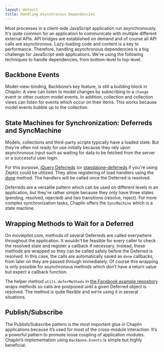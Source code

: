 ```yaml
---
layout: default
title: Handling Asynchronous Dependencies
---
```


Most processes in a client-side JavaScript application run asynchronously. It's quite common for an application to communicate with multiple different external APIs. API bridges are established on demand and of course all API calls are asynchronous. Lazy-loading code and content is a key to performance. Therefore, handling asynchronous dependencies is a big challenge for JavaScript web applications. We're using the following techniques to handle dependencies, from bottom-level to top-level.

## Backbone Events

Model-view-binding, Backbone’s key feature, is still a building block in Chaplin: A view can listen to model changes by subscribing to a `change` event or other custom model events. In addition, collection and collection views can listen for events which occur on their items. This works because model events bubble up to the collection.

## State Machines for Synchronization: Deferreds and SyncMachine

Models, collections and third-party scripts typically have a loaded state. But they're often not ready for use initially because they rely upon asynchronous input such as waiting for data to be fetched from the server or a successful user login.

For this purpose, [jQuery Deferreds](http://api.jquery.com/category/deferred-object/) (or [standalone-deferreds](https://github.com/Mumakil/Standalone-Deferred) if you're using Zepto) could be utilized. They allow registering of load handlers using the [done](http://api.jquery.com/deferred.done/) method. The handlers will be called once the Deferred is resolved.

Deferreds are a versatile pattern which can be used on different levels in an application, but they're rather simple because they only have three states (pending, resolved, rejected) and two transitions (resolve, reject). For more complex synchronization tasks, Chaplin offers the `SyncMachine` which is a state machine.

## Wrapping Methods to Wait for a Deferred

On moviepilot.com, methods of several Deferreds are called everywhere throughout the application. It wouldn't be feasible for every caller to check the resolved state and register a callback if necessary. Instead, these methods are wrapped so they can be called safely before the Deferred is resolved. In this case, the calls are automatically saved as `done` callbacks, from later on they are passed through immediately. Of course this wrapping is only possible for asynchronous methods which don’t have a return value but expect a callback function.

The helper method `utils.deferMethods` in [the Facebook example repository](https://github.com/chaplinjs/facebook-example/blob/master/coffee/lib/utils.coffee) wraps methods so calls are postponed until a given Deferred object is resolved. The method is quite flexible and we’re using it in several situations.

## Publish/Subscribe

The Publish/Subscribe pattern is the most important glue in Chaplin applications because it’s used for most of the cross-module interaction. It’s a powerful pattern to promote loose coupling of application modules. Chaplin’s implementation using `Backbone.Events` is simple but highly beneficial.
